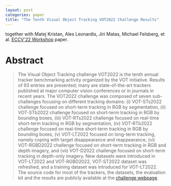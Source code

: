 ```yaml
---
layout: post
categories: paper
title: "The Tenth Visual Object Tracking VOT2022 Challenge Results"
---
```

together with Matej Kristan, Ales Leonardis, Jiri Matas, Michael Felsberg, et al. [ECCV'22 Workshop](https://www.springerprofessional.de/the-tenth-visual-object-tracking-vot2022-challenge-results/24018090) paper.

# Abstract
> The Visual Object Tracking challenge VOT2022 is the tenth annual tracker benchmarking activity organized by the VOT initiative. Results of 93 entries are presented; many are state-of-the-art trackers published at major computer vision conferences or in journals in recent years. The VOT2022 challenge was composed of seven sub-challenges focusing on different tracking domains: (i) VOT-STs2022 challenge focused on short-term tracking in RGB by segmentation, (ii) VOT-STb2022 challenge focused on short-term tracking in RGB by bounding boxes, (iii) VOT-RTs2022 challenge focused on real-time short-term tracking in RGB by segmentation, (iv) VOT-RTb2022 challenge focused on real-time short-term tracking in RGB by bounding boxes, (v) VOT-LT2022 focused on long-term tracking, namely coping with target disappearance and reappearance, (vi) VOT-RGBD2022 challenge focused on short-term tracking in RGB and depth imagery, and (vii) VOT-D2022 challenge focused on short-term tracking in depth-only imagery. New datasets were introduced in VOT-LT2022 and VOT-RGBD2022, VOT-ST2022 dataset was refreshed, and a training dataset was introduced for VOT-LT2022. The source code for most of the trackers, the datasets, the evaluation kit and the results are publicly available at the [challenge webpage](https://www.votchallenge.net/vot2022).
